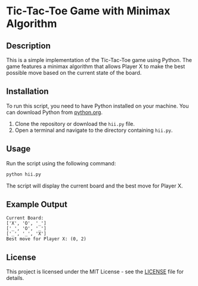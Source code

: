 # Tic-Tac-Toe Game with Minimax Algorithm

## Description
This is a simple implementation of the Tic-Tac-Toe game using Python. The game features a minimax algorithm that allows Player X to make the best possible move based on the current state of the board.

## Installation
To run this script, you need to have Python installed on your machine. You can download Python from [python.org](https://www.python.org/downloads/).

1. Clone the repository or download the `hii.py` file.
2. Open a terminal and navigate to the directory containing `hii.py`.

## Usage
Run the script using the following command:

```bash
python hii.py
```

The script will display the current board and the best move for Player X.

## Example Output
```
Current Board:
['X', 'O', '_']
['_', 'O', '_']
['_', '_', 'X']
Best move for Player X: (0, 2)
```

## License
This project is licensed under the MIT License - see the [LICENSE](LICENSE) file for details.
